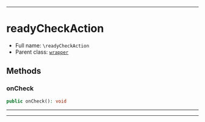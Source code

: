 ***

# readyCheckAction





* Full name: `\readyCheckAction`
* Parent class: [`wrapper`](./yxorP/inc/wrapper.md)




## Methods


### onCheck



```php
public onCheck(): void
```











***


***

